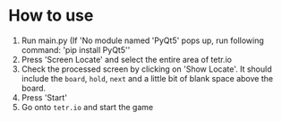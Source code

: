 # How to use

<ol>
	<li>Run main.py (If 'No module named 'PyQt5' pops up, run following command: 'pip install PyQt5''</li>
	<li>Press 'Screen Locate' and select the entire area of tetr.io</li>
	<li>Check the processed screen by clicking on 'Show Locate'. It should include the <code>board</code>, <code>hold</code>, <code>next</code> and a little bit of blank space above the board.</li>
	<li>Press 'Start'</li>
	<li>Go onto <code>tetr.io</code> and start the game</li>
</ol>
